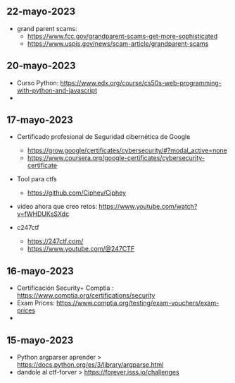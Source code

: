 

## 22-mayo-2023

- grand parent scams:
	- https://www.fcc.gov/grandparent-scams-get-more-sophisticated
	- https://www.uspis.gov/news/scam-article/grandparent-scams

## 20-mayo-2023

- Curso Python: https://www.edx.org/course/cs50s-web-programming-with-python-and-javascript
- 

## 17-mayo-2023

-  Certificado profesional de Seguridad cibernética de Google
	- https://grow.google/certificates/cybersecurity/#?modal_active=none
	- https://www.coursera.org/google-certificates/cybersecurity-certificate

- Tool para ctfs
	- https://github.com/Ciphey/Ciphey

- video ahora que creo retos: https://www.youtube.com/watch?v=fWHDUKsSXdc

- c247ctf
	- https://247ctf.com/
	- https://www.youtube.com/@247CTF


## 16-mayo-2023
- Certificación Security+ Comptia : https://www.comptia.org/certifications/security
- Exam Prices: https://www.comptia.org/testing/exam-vouchers/exam-prices
- 

## 15-mayo-2023

- Python argparser aprender > https://docs.python.org/es/3/library/argparse.html
- dandole al ctf-forver > https://forever.isss.io/challenges
